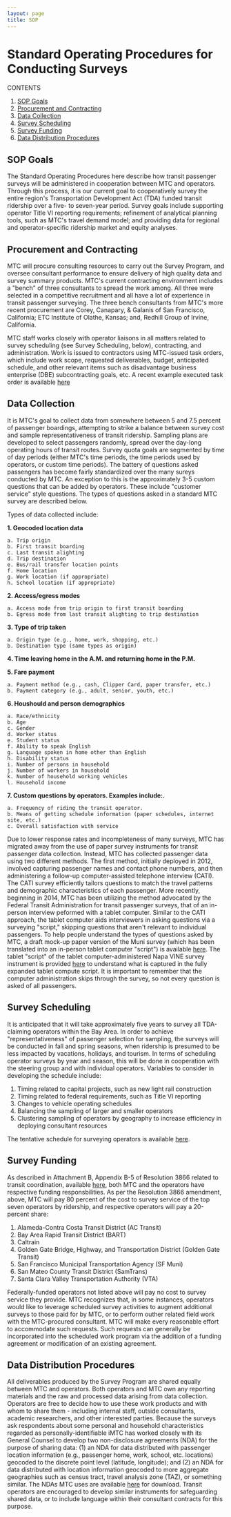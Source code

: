 ```yaml
---
layout: page
title: SOP
---
```


# Standard Operating Procedures for Conducting Surveys

CONTENTS

1. [SOP Goals](#sop-goals)
2. [Procurement and Contracting](#procurement-and-contracting)
3. [Data Collection](#data-collection)
4. [Survey Scheduling](#survey-scheduling)
5. [Survey Funding](#survey-funding)
6. [Data Distribution Procedures](#data-distribution-procedures)

## SOP Goals

The Standard Operating Procedures here describe how transit passenger surveys will be administered in cooperation between MTC and operators. Through this process, it is our current goal to cooperatively survey the entire region's Transportation Development Act (TDA) funded transit ridership over a five- to seven-year period. Survey goals include supporting operator Title VI reporting requirements; refinement of analytical planning tools, such as MTC's travel demand model; and providing data for regional and operator-specific ridership market and equity analyses. 

## Procurement and Contracting

MTC will procure consulting resources to carry out the Survey Program, and oversee consultant performance to ensure delivery of high quality data and survey summary products. MTC's current contracting environment includes a "bench" of three consultants to spread the work among. All three were selected in a competitive recruitment and all have a lot of experience in transit passenger surveying. The three bench consultants from MTC's more recent procurement are Corey, Canapary, & Galanis of San Francisco, California; ETC Institute of Olathe, Kansas; and, Redhill Group of Irvine, California. 

MTC staff works closely with operator liaisons in all matters related to survey scheduling (see Survey Scheduling, below), contracting, and administration. Work is issued to contractors using MTC-issued task orders, which include work scope, requested deliverables, budget, anticipated schedule, and other relevant items such as disadvantage business enterprise (DBE) subcontracting goals, etc. A recent example executed task order is available [here](https://mtcdrive.box.com/Example-Task-Order)

## Data Collection

It is MTC's goal to collect data from somewhere between 5 and 7.5 percent of passenger boardings, attempting to strike a balance between survey cost and sample representativeness of transit ridership. Sampling plans are developed to select passengers randomly, spread over the day-long operating hours of transit routes. Survey quota goals are segmented by time of day periods (either MTC's time periods, the time periods used by operators, or custom time periods). The battery of questions asked passengers has become fairly standardized over the many sureys conducted by MTC. An exception to this is the approximately 3-5 custom questions that can be added by operators. These include "customer service" style questions. The types of questions asked in a standard MTC survey are described below.

Types of data collected include:

**1. Geocoded location data** 

	a. Trip origin	
	b. First transit boarding 	
	c. Last transit alighting	
	d. Trip destination	
	e. Bus/rail transfer location points	
	f. Home location	
	g. Work location (if appropriate)	
	h. School location (if appropriate)
	
**2. Access/egress modes** 

	a. Access mode from trip origin to first transit boarding	
	b. Egress mode from last transit alighting to trip destination
	
**3. Type of trip taken**

	a. Origin type (e.g., home, work, shopping, etc.)	
	b. Destination type (same types as origin)
	
**4. Time leaving home in the A.M. and returning home in the P.M.**

**5. Fare payment**

	a. Payment method (e.g., cash, Clipper Card, paper transfer, etc.)	
	b. Payment category (e.g., adult, senior, youth, etc.)
	
**6. Houshould and person demographics**

	a. Race/ethnicity	
	b. Age	
	c. Gender	
	d. Worker status	
	e. Student status	
	f. Ability to speak English	
	g. Language spoken in home other than English	
	h. Disability status
	i. Number of persons in household	
	j. Number of workers in household	
	k. Number of household working vehicles	
	l. Household income
	
**7. Custom questions by operators. Examples include:.**

	a. Frequency of riding the transit operator.
	b. Means of getting schedule information (paper schedules, internet site, etc.)
	c. Overall satisfaction with service
	
Due to lower response rates and incompleteness of many surveys, MTC has migrated away from the use of paper survey instruments for transit passenger data collection. Instead, MTC has collected passenger data using two different methods. The first method, initially deployed in 2012, involved capturing passenger names and contact phone numbers, and then administering a follow-up computer-assisted telephone interview (CATI). The CATI survey efficiently tailors questions to match the travel patterns and demographic characteristics of each passenger.  More recently, beginning in 2014, MTC has been utilizing the method advocated by the Federal Transit Administration for transit passenger surveys, that of an in-person interview peformed with a tablet computer. Similar to the CATI approach, the tablet computer aids interviewers in asking questions via a surveying "script," skipping questions that aren't relevant to individual passengers. To help people understand the types of questions asked by MTC, a draft mock-up paper version of the Muni survey (which has been translated into an in-person tablet computer "script") is available [here](https://mtcdrive.box.com/v/muni-draft-survey). The tablet "script" of the tablet computer-administered Napa VINE survey instrument is provided [here](https://mtcdrive.box.com/v/tablet-survey) to understand what is captured in the fully expanded tablet compute script. It is important to remember that the computer administration skips through the survey, so not every question is asked of all passengers. 

## Survey Scheduling

It is anticipated that it will take approximately five years to survey all TDA-claiming operators within the Bay Area. In order to achieve "representativeness" of passenger selection for sampling, the surveys will be conducted in fall and spring seasons, when ridership is presumed to be less impacted by vacations, holidays, and tourism. In terms of scheduling operator surveys by year and season, this will be done in cooperation with the steering group and with individual operators. Variables to consider in developing the schedule include: 

1. Timing related to capital projects, such as new light rail construction
2. Timing related to federal requirements, such as Title VI reporting
3. Changes to vehicle operating schedules
4. Balancing the sampling of larger and smaller operators
5. Clustering sampling of operators by geography to increase efficiency in deploying consultant resources

The tentative schedule for surveying operators is available [here](http://metropolitantransportationcommission.github.io/onboard-surveys/schedule/).

## Survey Funding

As described in Attachment B, Appendix B-5 of Resolution 3866 related to transit coordination, available [here](https://mtcdrive.box.com/Resolution-3866-Amendment), both MTC and the operators have respective funding responsbilities. As per the Resolution 3866 amendment, above, MTC will pay 80 percent of the cost to survey service of the top seven operators by ridership, and respective operators will pay a 20-percent share:

1. Alameda-Contra Costa Transit District (AC Transit)
2. Bay Area Rapid Transit District (BART)
3. Caltrain
4. Golden Gate Bridge, Highway, and Transportation District (Golden Gate Transit)
5. San Francisco Municipal Transportation Agency (SF Muni) 
6. San Mateo County Transit District (SamTrans)
7. Santa Clara Valley Transportation Authority (VTA)

Federally-funded operators not listed above will pay no cost to survey service they provide. MTC recognizes that, in some instances, operators would like to leverage scheduled survey activities to augment additional surveys to those paid for by MTC, or to perform outher related field work with the MTC-procured consultant. MTC will make every reasonable effort to accommodate such requests. Such requests can generally be incorporated into the scheduled work program via the addition of a funding agreement or modification of an existing agreement. 

## Data Distribution Procedures

All deliverables produced by the Survey Program are shared equally between MTC and operators. Both operators and MTC own any reporting materials and the raw and processed data arising from data collection. Operators are free to decide how to use these work products and with whom to share them - including internal staff, outside consultants, academic researchers, and other interested parties. Because the surveys ask respondents about some personal and household characteristics regarded as personally-identifiable iMTC has worked closely with its General Counsel to develop two non-disclosure agreements (NDA) for the purpose of sharing data: (1) an NDA for data distributed with passenger location information (e.g., passenger home, work, school, etc. locations) geocoded to the discrete point level (latitude, longitude); and (2) an NDA for data distributed with location information geocoded to more aggregate geographies such as census tract, travel analysis zone (TAZ), or something similar. The NDAs MTC uses are available [here](https://mtcdrive.app.box.com/files/0/f/3852966121/Blank_NDAs) for download. Transit operators are encouraged to develop similar instruments for safeguarding shared data, or to include language within their consultant contracts for this purpose. 